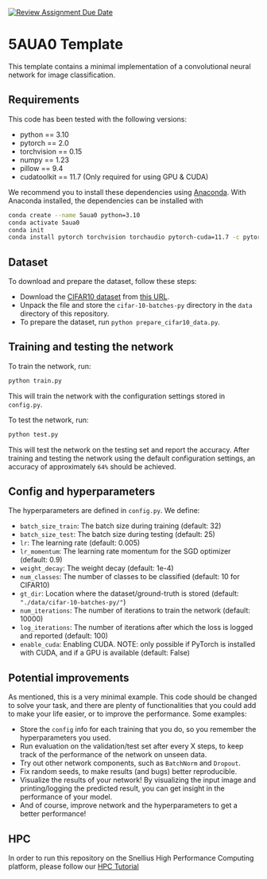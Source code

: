 [![Review Assignment Due Date](https://classroom.github.com/assets/deadline-readme-button-24ddc0f5d75046c5622901739e7c5dd533143b0c8e959d652212380cedb1ea36.svg)](https://classroom.github.com/a/MYTd_5jm)
# 5AUA0 Template

This template contains a minimal implementation of a convolutional neural network for image classification.

## Requirements
This code has been tested with the following versions:
- python == 3.10
- pytorch == 2.0
- torchvision == 0.15
- numpy == 1.23
- pillow == 9.4
- cudatoolkit == 11.7 (Only required for using GPU & CUDA)

We recommend you to install these dependencies using [Anaconda](https://docs.anaconda.com/anaconda/install/). With Anaconda installed, the dependencies can be installed with
```bash
conda create --name 5aua0 python=3.10
conda activate 5aua0
conda init
conda install pytorch torchvision torchaudio pytorch-cuda=11.7 -c pytorch -c nvidia
```     

## Dataset
To download and prepare the dataset, follow these steps:
- Download the [CIFAR10 dataset](https://www.cs.toronto.edu/~kriz/cifar.html) from [this URL](https://www.cs.toronto.edu/~kriz/cifar-10-python.tar.gz).
- Unpack the file and store the `cifar-10-batches-py` directory in the `data` directory of this repository.
- To prepare the dataset, run `python prepare_cifar10_data.py`.

## Training and testing the network
To train the network, run:
```bash
python train.py
```
This will train the network with the configuration settings stored in `config.py`.

To test the network, run:
```bash
python test.py
```
This will test the network on the testing set and report the accuracy. After training and testing the network using the default configuration settings, an accuracy of approximately `64%` should be achieved.


## Config and hyperparameters
The hyperparameters are defined in `config.py`. We define:
- `batch_size_train`: The batch size during training (default: 32)
- `batch_size_test`: The batch size during testing (default: 25)
- `lr`: The learning rate (default: 0.005)
- `lr_momentum`: The learning rate momentum for the SGD optimizer (default: 0.9)
- `weight_decay`: The weight decay (default: 1e-4)
- `num_classes`: The number of classes to be classified (default: 10 for CIFAR10)
- `gt_dir`: Location where the dataset/ground-truth is stored (default: `"./data/cifar-10-batches-py/"`)
- `num_iterations`: The number of iterations to train the network (default: 10000)
- `log_iterations`: The number of iterations after which the loss is logged and reported (default: 100)
- `enable_cuda`: Enabling CUDA. NOTE: only possible if PyTorch is installed with CUDA, and if a GPU is available (default: False)


## Potential improvements
As mentioned, this is a very minimal example. This code should be changed to solve your task, and there are plenty of functionalities that you could add to make your life easier, or to improve the performance. Some examples:
- Store the `config` info for each training that you do, so you remember the hyperparameters you used.
- Run evaluation on the validation/test set after every X steps, to keep track of the performance of the network on unseen data.
- Try out other network components, such as `BatchNorm` and `Dropout`.
- Fix random seeds, to make results (and bugs) better reproducible.
- Visualize the results of your network! By visualizing the input image and printing/logging the predicted result, you can get insight in the performance of your model.
- And of course, improve network and the hyperparameters to get a better performance!

## HPC
In order to run this repository on the Snellius High Performance Computing platform, please follow our [HPC Tutorial](https://tue-5aua0.github.io/hpc_tutorial.html)
